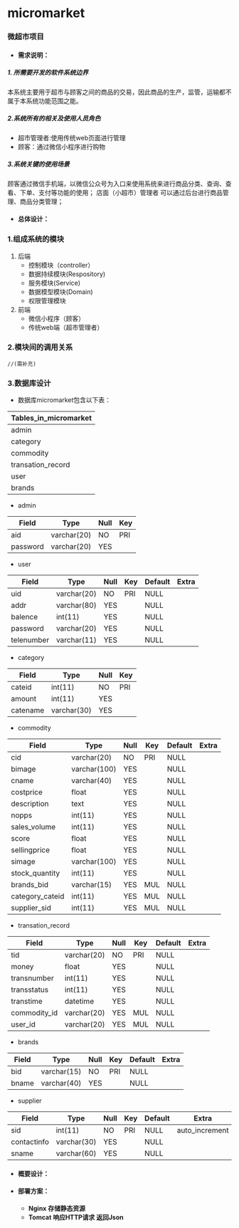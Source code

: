 # micromarket
### 微超市项目
* #### 需求说明：
##### 1.  所需要开发的软件系统边界
本系统主要用于超市与顾客之间的商品的交易，因此商品的生产，监管，运输都不属于本系统功能范围之能。
##### 2.系统所有的相关及使用人员角色
*  超市管理者:使用传统web页面进行管理
* 顾客：通过微信小程序进行购物
##### 3.系统关键的使用场景
 顾客通过微信手机端，以微信公众号为入口来使用系统来进行商品分类、查询、查看、下单、支付等功能的使用；﻿
店面（小超市）管理者 可以通过后台进行商品管理、商品分类管理；
* #### 总体设计：
### 1.组成系统的模块
  1. 后端
       * 控制模块（controller）
       * 数据持续模块(Respository)
       * 服务模块(Service)
      * 数据模型模块(Domain)
      * 权限管理模块
  2. 前端
      * 微信小程序（顾客）
      * 传统web端（超市管理者）


### 2.模块间的调用关系
    //(需补充)
### 3.数据库设计

* 数据库micromarket包含以下表：

 Tables_in_micromarket | 
---|
| admin                 |
| category              |
| commodity             |
| transation_record     |
| user                  |
|brands                |

* admin

Field  |Type | Null | Key | 
---|---|---|---
| aid      | varchar(20) | NO   | PRI | 
| password | varchar(20) | YES  | | 

* user

Field  |Type | Null | Key |Default | Extra |
---|---|---|---|---|--- 
| uid        | varchar(20) | NO   | PRI | NULL    |       |
| addr       | varchar(80) | YES  |     | NULL    |       |
| balence    | int(11)     | YES  |     | NULL    |       |
| password   | varchar(20) | YES  |     | NULL    |       |
| telenumber | varchar(11) | YES  |     | NULL    |       |

* category

Field  |Type | Null | Key | 
---|---|---|---
| cateid   | int(11)     | NO   | PRI | 
| amount   | int(11)     | YES  |     | 
| catename | varchar(30) | YES  ||

* commodity

Field  |Type | Null | Key |Default | Extra |
---|---|---|---|---|---
| cid             | varchar(20)  | NO   | PRI | NULL    |       |
| bimage          | varchar(100) | YES  |     | NULL    |       |
| cname           | varchar(40)  | YES  |     | NULL    |       |
| costprice       | float        | YES  |     | NULL    |       |
| description     | text         | YES  |     | NULL    |       |
| nopps           | int(11)      | YES  |     | NULL    |       |
| sales_volume    | int(11)      | YES  |     | NULL    |       |
| score           | float        | YES  |     | NULL    |       |
| sellingprice    | float        | YES  |     | NULL    |       |
| simage          | varchar(100) | YES  |     | NULL    |       |
| stock_quantity  | int(11)      | YES  |     | NULL    |       |
| brands_bid      | varchar(15)  | YES  | MUL | NULL    |       |
| category_cateid | int(11)      | YES  | MUL | NULL    |       |
| supplier_sid    | int(11)      | YES  | MUL | NULL    |       |



* transation_record

Field  |Type | Null | Key |Default | Extra |
---|---|---|---|---|--- 
| tid          | varchar(20) | NO   | PRI | NULL    |       |
| money        | float       | YES  |     | NULL    |       |
| transnumber  | int(11)     | YES  |     | NULL    |       |
| transstatus  | int(11)     | YES  |     | NULL    |       |
| transtime    | datetime    | YES  |     | NULL    |       |
| commodity_id | varchar(20) | YES  | MUL | NULL    |       |
| user_id      | varchar(20) | YES  | MUL | NULL    |       |


* brands

Field  |Type | Null | Key |Default | Extra |
---|---|---|---|---|--- 
| bid   | varchar(15) | NO   | PRI | NULL    |       |
| bname | varchar(40) | YES  |     | NULL    |       |

* supplier

Field  |Type | Null | Key |Default | Extra |
---|---|---|---|---|--- 
| sid         | int(11)     | NO   | PRI | NULL    | auto_increment |
| contactinfo | varchar(30) | YES  |     | NULL    |                |
| sname       | varchar(60) | YES  |     | NULL    |                |

* #### 概要设计：
* #### 部署方案：
  * **Nginx 存储静态资源**
  * **Tomcat 响应HTTP请求 返回Json**
